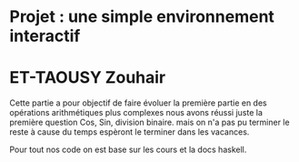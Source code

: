 # Projet : une simple environnement interactif
	
# ET-TAOUSY Zouhair

Cette partie a pour objectif de faire évoluer la première partie en des opérations arithmétiques plus complexes nous avons réussi juste la première question Cos, Sin, division binaire. mais on n'a pas pu terminer le reste à cause du temps espèront le terminer dans les vacances.

Pour tout nos code on est base sur les cours et la docs haskell.
